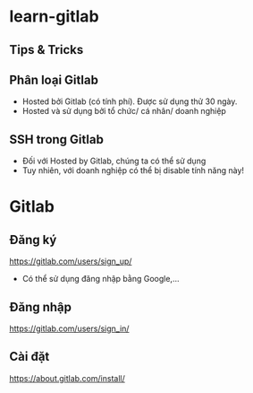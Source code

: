 # learn-gitlab

## Tips & Tricks

## Phân loại Gitlab

- Hosted bởi Gitlab (có tính phí). Được sử dụng thử 30 ngày.
- Hosted và sử dụng bởi tổ chức/ cá nhân/ doanh nghiệp

## SSH trong Gitlab

- Đối với Hosted by Gitlab, chúng ta có thể sử dụng
- Tuy nhiên, với doanh nghiệp có thể bị disable tính năng này!

# Gitlab

## Đăng ký

https://gitlab.com/users/sign_up/

- Có thể sử dụng đăng nhập bằng Google,...

## Đăng nhập

https://gitlab.com/users/sign_in/

## Cài đặt

https://about.gitlab.com/install/